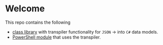 # Welcome

This repo contains the following

* [class library](https://github.com/inputfalken/TemplateFactory/tree/master/src/CSharpGenerator) with transpiler functionality for `JSON` -> into `C#` data models.
* [PowerShell module](https://github.com/inputfalken/TemplateFactory/tree/master/src/PowerShellModule) that uses the transpiler.
